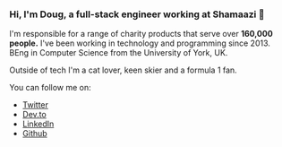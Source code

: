 ### Hi, I'm Doug, a full-stack engineer working at Shamaazi 👋

I'm responsible for a range of charity products that serve over **160,000 people.**
I've been working in technology and programming since 2013. BEng in Computer Science from the University of York, UK.

Outside of tech I'm a cat lover, keen skier and a formula 1 fan.

You can follow me on:
- [Twitter](https://twitter.com/dglsparsons)
- [Dev.to](https://dev.to/dglsparsons)
- [LinkedIn](https://www.linkedin.com/in/douglas-parsons-b97025103/)
- [Github](https://github.com/dglsparsons)

